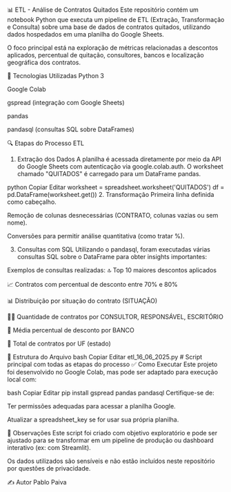 📊 ETL - Análise de Contratos Quitados 
Este repositório contém um notebook Python que executa um pipeline de ETL (Extração, Transformação e Consulta) sobre uma base de dados de contratos quitados, utilizando dados hospedados em uma planilha do Google Sheets.

O foco principal está na exploração de métricas relacionadas a descontos aplicados, percentual de quitação, consultores, bancos e localização geográfica dos contratos.

🚀 Tecnologias Utilizadas
Python 3

Google Colab

gspread (integração com Google Sheets)

pandas

pandasql (consultas SQL sobre DataFrames)

🔍 Etapas do Processo ETL
1. Extração dos Dados
A planilha é acessada diretamente por meio da API do Google Sheets com autenticação via google.colab.auth. O worksheet chamado "QUITADOS" é carregado para um DataFrame pandas.

python
Copiar
Editar
worksheet = spreadsheet.worksheet('QUITADOS')
df = pd.DataFrame(worksheet.get())
2. Transformação
Primeira linha definida como cabeçalho.

Remoção de colunas desnecessárias (CONTRATO, colunas vazias ou sem nome).

Conversões para permitir análise quantitativa (como tratar %).

3. Consultas com SQL
Utilizando o pandasql, foram executadas várias consultas SQL sobre o DataFrame para obter insights importantes:

Exemplos de consultas realizadas:
🔝 Top 10 maiores descontos aplicados

📈 Contratos com percentual de desconto entre 70% e 80%

📊 Distribuição por situação do contrato (SITUAÇÃO)

🧑‍💼 Quantidade de contratos por CONSULTOR, RESPONSÁVEL, ESCRITÓRIO

🏦 Média percentual de desconto por BANCO

📍 Total de contratos por UF (estado)

📂 Estrutura do Arquivo
bash
Copiar
Editar
etl_16_06_2025.py  # Script principal com todas as etapas do processo
✅ Como Executar
Este projeto foi desenvolvido no Google Colab, mas pode ser adaptado para execução local com:

bash
Copiar
Editar
pip install gspread pandas pandasql
Certifique-se de:

Ter permissões adequadas para acessar a planilha Google.

Atualizar a spreadsheet_key se for usar sua própria planilha.

📌 Observações
Este script foi criado com objetivo exploratório e pode ser ajustado para se transformar em um pipeline de produção ou dashboard interativo (ex: com Streamlit).

Os dados utilizados são sensíveis e não estão incluídos neste repositório por questões de privacidade.

✍️ Autor
Pablo Paiva
